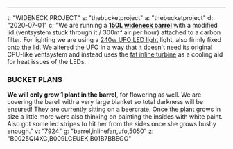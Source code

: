 ---
t: "WIDENECK PROJECT"
s: "thebucketproject"
a: "thebucketproject"
d: "2020-07-01"
c: "We are running a <strong><a href='https://www.amazon.com/Eagle-Polyethylene-Lever-Lock-Capacity-Diameter/dp/B082GHH9FP/ref=as_li_ss_tl?ie=UTF8&linkCode=ll1&tag=spacbuck-20&linkId=d8ae0cc68be040f3bd75e4e3a1622755'>150L wideneck barrel</a></strong> with a modified lid (ventsystem stuck through it / 300m³ air per hour) attached to a carbon filter. For lighting we are using a <a href='https://amzn.to/36NO5zr'>240w UFO LED light</a> light, also firmly fixed onto the lid. We altered the UFO in a way that it doesn't need its original CPU-like ventsystem and instead uses the <a href='https://www.amazon.com/VIVOSUN-Inline-Ventilation-Variable-Controller/dp/B01CTM0H6I/ref=as_li_ss_tl?ie=UTF8&linkCode=ll1&tag=spacbuck-20&linkId=7d60537b9a3e8e0eefce012ceb366a47'>fat inline turbine</a> as a cooling aid for heat issues of the LEDs.<h3>BUCKET PLANS</h3><strong>We will only grow 1 plant in the barrel</strong>, for flowering as well. We are covering the barell with a very large blanket so total darkness will be ensured! They are currently sitting on a beercrate. Once the plant grows in size a little more were also thinking on painting the insides with white paint. Also got some led stripes to hit her from the sides once she grows bushy enough."
v: "7924"
g: "barrel,inlinefan,ufo,5050"
z: "B0025QI4XC,B009LCEUEK,B01B7BBEGO"
